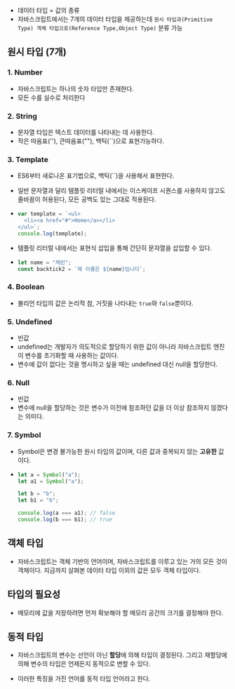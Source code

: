 - 데이터 타입 = 값의 종류
- 자바스크립트에서는 7개의 데이터 타입을 제공하는데 `원시 타입과(Primitive Type) 객체 타입으로(Reference Type,Object Type)` 분류 가능

## 원시 타입 (7개)

### 1. Number

- 자바스크립트는 하나의 숫자 타입만 존재한다.
- 모든 수를 실수로 처리한다

### 2. String

- 문자열 타입은 텍스트 데이터를 나타내는 데 사용한다.
- 작은 따옴표(''), 큰따옴표(""), 백틱(``)으로 표현가능하다.

### 3. Template

- ES6부터 새로나온 표기법으로, 백틱(``)을 사용해서 표현한다.
- 일반 문자열과 달리 템플릿 리터럴 내에서는 이스케이프 시퀀스를 사용하지 않고도 줄바꿈이 허용된다, 모든 공백도 있는 그대로 적용된다.
- ```js
  var template = `<ul>
    <li><a href="#">Home</a></li>
  </ul>`;
  console.log(template);
  ```
- 템플릿 리터럴 내에서는 표현식 삽입을 통해 간단히 문자열을 삽입할 수 있다.

- ```js
  let name = "채린";
  const backtick2 = `제 이름은 ${name}입니다`;
  ```

### 4. Boolean

- 불리언 타입의 값은 논리적 참, 거짓을 나타내는 `true`와 `false`뿐이다.

### 5. Undefined

- 빈값
- undefined는 개발자가 의도적으로 할당하기 위한 값이 아니라 자바스크립트 엔진이 변수를 초기화할 때 사용하는 값이다.
- 변수에 값이 없다는 것을 명시하고 싶을 때는 undefined 대신 null을 할당한다.

### 6. Null

- 빈값
- 변수에 null을 할당하는 것은 변수가 이전에 참조하던 값을 더 이상 참조하지 않겠다는 의미다.

### 7. Symbol

- Symbol은 변경 불가능한 원시 타입의 값이며, 다른 값과 중복되지 않는 **고유한** 값이다.
- ```js
  let a = Symbol("a");
  let a1 = Symbol("a");

  let b = "b";
  let b1 = "b";

  console.log(a === a1); // false
  console.log(b === b1); // true
  ```

## 객체 타입
- 자바스크립트는 객체 기반의 언어이며, 자바스크립트를 이루고 있는 거의 모든 것이 객체이다. 지금까지 살펴본  데이터 타입 이외의 값은 모두 객체 타입이다.

## 타입의 필요성
 - 메모리에 값을 저장하려면 먼저 확보해야 할 메모리 공간의 크기를 결정해야 한다.

## 동적 타입
 - 자바스크립트의 변수는 선언이 아닌 **할당**에 의해 타입이 결정된다. 그리고 재할당에 의해 변수의 타입은 언제든지 동적으로 변할 수 있다.

 - 이러한 특징을 가진 언어를 동적 타입 언어라고 한다.